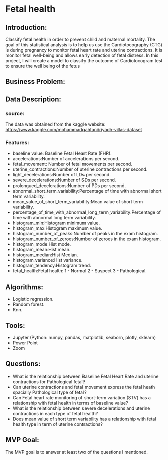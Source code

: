 # Fetal health 

## Introduction:
Classify fetal health in order to prevent child and maternal mortality.
The goal of this statistical analysis is to help us  use the Cardiotocography (CTG) is during pregnancy to monitor fetal heart rate and uterine contractions.
It is monitor fetal well-being and allows early detection of fetal distress.
In this project, I will create a model to classify the outcome of Cardiotocogram test to ensure the well being of the fetus


## Business Problem:



## Data Description:
  ### source:
  The data was obtained from the kaggle website: https://www.kaggle.com/mohammadqahtani/riyadh-villas-dataset
    
  ### Features:
  - baseline value: Baseline Fetal Heart Rate (FHR).
  - accelerations:Number of accelerations per second.
  - fetal_movement: Number of fetal movements per second.
  - uterine_contractions:Number of uterine contractions per second.
  - light_decelerations:Number of LDs per second.
  - severe_decelerations:Number of SDs per second.
  - prolongued_decelerations:Number of PDs per second.
  - abnormal_short_term_variability:Percentage of time with abnormal short term variability.
  - mean_value_of_short_term_variability:Mean value of short term variability.
  - percentage_of_time_with_abnormal_long_term_variability:Percentage of time with abnormal long term variability.
  - histogram_min:Histogram minimum value.
  - histogram_max:Histogram maximum value.
  - histogram_number_of_peaks:Number of peaks in the exam histogram.
  - histogram_number_of_zeroes:Number of zeroes in the exam histogram.
  - histogram_mode:Hist mode.
  - histogram_mean:Hist mean.
  - histogram_median:Hist Median.
  - histogram_variance:Hist variance.
  - histogram_tendency:Histogram trend.
  - fetal_health:Fetal health: 1 - Normal 2 - Suspect 3 - Pathological.





## Algorithms:
  - Logistic regression.
  - Random forest.
  - Knn.


## Tools:
  - Jupyter (Python: numpy, pandas, matplotlib, seaborn, plotly, sklearn)
  - Power Point
  - Zoom


## Questions:
  - What is the relationship between Baseline Fetal Heart Rate and uterine contractions for Pathological fetal?
  - Can uterine contractions and fetal movement express the fetal heath spacially Pathological type of fetal?
  - Can Fetal heart rate monitoring of short-term variation (STV) has a relationship with fetal health in terms of baseline value?
  - What is the relationship between severe decelerations and uterine contractions in each type of fetal health?
  - Does mean value of short term variability has a relationship with fetal health type in term of uterine contractions?


## MVP Goal:
The MVP goal is to answer at least two of the questions I mentioned.

